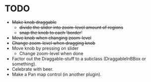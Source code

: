 TODO
====
 - <del>Make knob draggable</del>
     - <del>divide the slider into zoom-level amount of regions</del>
     - <del>snap the knob to each 'border'</del>
 - <del>Move knob when changing zoom-level</del>
 - <del>Change zoom-level when dragging knob</del>
 - Move knob by pressing on slider
     - Change zoom-level when done
 - Factor out the Draggable-stuff to a subclass (DraggableInBBox or something).
 - Celebrate with beer.
 - Make a Pan map control (in another plugin).